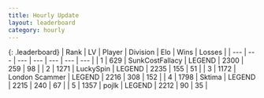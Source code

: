 ```yaml
---
title: Hourly Update
layout: leaderboard
category: hourly
---
```


{: .leaderboard}
| Rank | LV | Player | Division | Elo | Wins | Losses |
| --- | --- | --- | --- | --- | --- | --- |
| <span data-change="0">1</span> | 629 | <span title="ID: 402846">SunkCostFallacy</span> | LEGEND | <span data-change="0">2300</span> | <span data-change="0">259</span> | <span data-change="0">98</span> |
| <span data-change="0">2</span> | 1271 | <span title="ID: 498412">LuckySpin</span> | LEGEND | <span data-change="0">2235</span> | <span data-change="0">155</span> | <span data-change="0">51</span> |
| <span data-change="0">3</span> | 1172 | <span title="ID: 366840">London Scammer</span> | LEGEND | <span data-change="0">2216</span> | <span data-change="0">308</span> | <span data-change="0">152</span> |
| <span data-change="0">4</span> | 1798 | <span title="ID: 353063">Sktima</span> | LEGEND | <span data-change="0">2215</span> | <span data-change="0">240</span> | <span data-change="0">67</span> |
| <span data-change="0">5</span> | 1357 | <span title="ID: 4783">pojlk</span> | LEGEND | <span data-change="0">2212</span> | <span data-change="0">90</span> | <span data-change="0">35</span> |